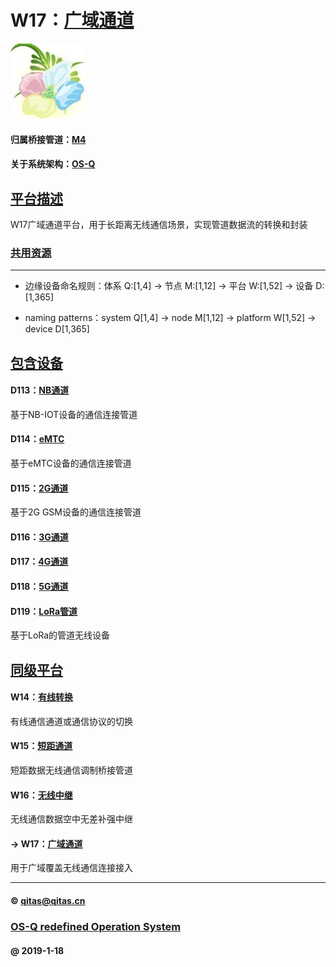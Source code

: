 ﻿# W17：[广域通道](https://github.com/OS-Q/W17) 

[![sites](OS-Q/OS-Q.png)](http://www.OS-Q.com)

#### 归属桥接管道：[M4](https://github.com/OS-Q/M4)

#### 关于系统架构：[OS-Q](https://github.com/OS-Q/OS-Q)

## [平台描述](https://github.com/OS-Q/W17/wiki) 

W17广域通道平台，用于长距离无线通信场景，实现管道数据流的转换和封装

### [共用资源](OS-Q/)



---

- 边缘设备命名规则：体系 Q:[1,4] -> 节点 M:[1,12] -> 平台 W:[1,52] -> 设备 D:[1,365]

- naming patterns：system Q[1,4] -> node M[1,12] -> platform W[1,52] -> device D[1,365]

## [包含设备](https://github.com/OS-Q/W17/wiki) 

#### D113：[NB通道](https://github.com/OS-Q/D113)

基于NB-IOT设备的通信连接管道

#### D114：[eMTC](https://github.com/OS-Q/D114)

基于eMTC设备的通信连接管道

#### D115：[2G通道](https://github.com/OS-Q/D115)

基于2G GSM设备的通信连接管道

#### D116：[3G通道](https://github.com/OS-Q/D116)



#### D117：[4G通道](https://github.com/OS-Q/D117)



#### D118：[5G通道](https://github.com/OS-Q/D118)



#### D119：[LoRa管道](https://github.com/OS-Q/D119)

基于LoRa的管道无线设备

## [同级平台](https://github.com/OS-Q/M4/wiki) 

#### W14：[有线转换](https://github.com/OS-Q/W14)

有线通信通道或通信协议的切换

#### W15：[短距通道](https://github.com/OS-Q/W15)

短距数据无线通信调制桥接管道

#### W16：[无线中继](https://github.com/OS-Q/W16)

无线通信数据空中无差补强中继

#### -> W17：[广域通道](https://github.com/OS-Q/W17)

用于广域覆盖无线通信连接接入


---

####  © qitas@qitas.cn
###  [OS-Q redefined Operation System](http://www.OS-Q.com)
####  @ 2019-1-18